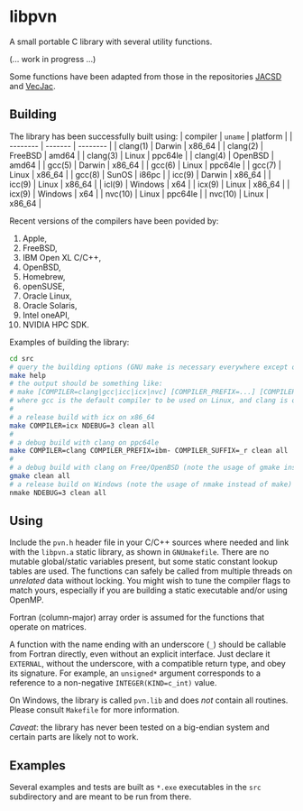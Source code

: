 # libpvn
A small portable C library with several utility functions.

(... work in progress ...)

Some functions have been adapted from those in the repositories [JACSD](https://github.com/venovako/JACSD) and [VecJac](https://github.com/venovako/VecJac).

## Building

The library has been successfully built using:
| compiler | `uname` | platform |
| -------- | ------- | -------- |
| clang(1) | Darwin  | x86_64   |
| clang(2) | FreeBSD | amd64    |
| clang(3) | Linux   | ppc64le  |
| clang(4) | OpenBSD | amd64    |
| gcc(5)   | Darwin  | x86_64   |
| gcc(6)   | Linux   | ppc64le  |
| gcc(7)   | Linux   | x86_64   |
| gcc(8)   | SunOS   | i86pc    |
| icc(9)   | Darwin  | x86_64   |
| icc(9)   | Linux   | x86_64   |
| icl(9)   | Windows | x64      |
| icx(9)   | Linux   | x86_64   |
| icx(9)   | Windows | x64      |
| nvc(10)  | Linux   | ppc64le  |
| nvc(10)  | Linux   | x86_64   |

Recent versions of the compilers have been povided by:
 1. Apple,
 2. FreeBSD,
 3. IBM Open XL C/C++,
 4. OpenBSD,
 5. Homebrew,
 6. openSUSE,
 7. Oracle Linux,
 8. Oracle Solaris,
 9. Intel oneAPI,
10. NVIDIA HPC SDK.

Examples of building the library:
```bash
cd src
# query the building options (GNU make is necessary everywhere except on Windows)
make help
# the output should be something like:
# make [COMPILER=clang|gcc|icc|icx|nvc] [COMPILER_PREFIX=...] [COMPILER_SUFFIX=...] [NDEBUG=0|1|2|3|...] [VECLEN=...] [all|clean|help]
# where gcc is the default compiler to be used on Linux, and clang is otherwise
#
# a release build with icx on x86_64
make COMPILER=icx NDEBUG=3 clean all
#
# a debug build with clang on ppc64le
make COMPILER=clang COMPILER_PREFIX=ibm- COMPILER_SUFFIX=_r clean all
#
# a debug build with clang on Free/OpenBSD (note the usage of gmake instead of make)
gmake clean all
# a release build on Windows (note the usage of nmake instead of make)
nmake NDEBUG=3 clean all
```

## Using

Include the `pvn.h` header file in your C/C++ sources where needed and link with the `libpvn.a` static library, as shown in `GNUmakefile`.
There are no mutable global/static variables present, but some static constant lookup tables are used.
The functions can safely be called from multiple threads on *unrelated* data without locking.
You might wish to tune the compiler flags to match yours, especially if you are building a static executable and/or using OpenMP.

Fortran (column-major) array order is assumed for the functions that operate on matrices.

A function with the name ending with an underscore (`_`) should be callable from Fortran directly, even without an explicit interface.
Just declare it `EXTERNAL`, without the underscore, with a compatible return type, and obey its signature.
For example, an `unsigned*` argument corresponds to a reference to a non-negative `INTEGER(KIND=c_int)` value.

On Windows, the library is called `pvn.lib` and does *not* contain all routines.
Please consult `Makefile` for more information.

*Caveat*: the library has never been tested on a big-endian system and certain parts are likely not to work.

## Examples

Several examples and tests are built as `*.exe` executables in the `src` subdirectory and are meant to be run from there.
